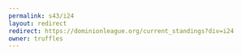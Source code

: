```yaml
---
permalink: s43/i24
layout: redirect
redirect: https://dominionleague.org/current_standings?div=i24
owner: truffles
---
```

